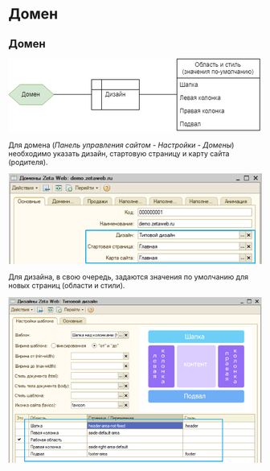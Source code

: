 # Домен

## Домен

![](../.gitbook/assets/image%20%28313%29.png)

Для домена \(_Панель управления сайтом - Настройки - Домены_\) необходимо указать дизайн, стартовую страницу и карту сайта \(родителя\).

![](../.gitbook/assets/image%20%28113%29.png)

Для дизайна, в свою очередь, задаются значения по умолчанию для новых страниц \(области и стили\).

![](../.gitbook/assets/image%20%2856%29.png)

